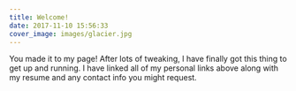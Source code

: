 ```yaml
---
title: Welcome!
date: 2017-11-10 15:56:33
cover_image: images/glacier.jpg
---
```


You made it to my page! After lots of tweaking, I have finally got this thing to get up and running. I have linked all of my personal links above along with my resume and any contact info you might request.
